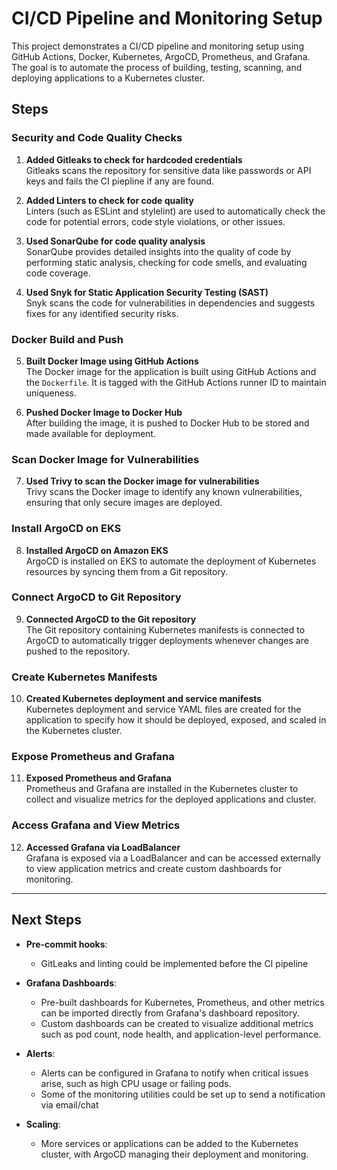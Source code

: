 # CI/CD Pipeline and Monitoring Setup

This project demonstrates a CI/CD pipeline and monitoring setup using GitHub Actions, Docker, Kubernetes, ArgoCD, Prometheus, and Grafana. The goal is to automate the process of building, testing, scanning, and deploying applications to a Kubernetes cluster.

## Steps

### Security and Code Quality Checks

1. **Added Gitleaks to check for hardcoded credentials**  
   Gitleaks scans the repository for sensitive data like passwords or API keys and fails the CI piepline if any are found.

2. **Added Linters to check for code quality**  
   Linters (such as ESLint and stylelint) are used to automatically check the code for potential errors, code style violations, or other issues.

3. **Used SonarQube for code quality analysis**  
   SonarQube provides detailed insights into the quality of code by performing static analysis, checking for code smells, and evaluating code coverage.

4. **Used Snyk for Static Application Security Testing (SAST)**  
   Snyk scans the code for vulnerabilities in dependencies and suggests fixes for any identified security risks.

### Docker Build and Push

5. **Built Docker Image using GitHub Actions**  
   The Docker image for the application is built using GitHub Actions and the `Dockerfile`. It is tagged with the GitHub Actions runner ID to maintain uniqueness.

6. **Pushed Docker Image to Docker Hub**  
   After building the image, it is pushed to Docker Hub to be stored and made available for deployment.

### Scan Docker Image for Vulnerabilities

7. **Used Trivy to scan the Docker image for vulnerabilities**  
   Trivy scans the Docker image to identify any known vulnerabilities, ensuring that only secure images are deployed.

### Install ArgoCD on EKS

8. **Installed ArgoCD on Amazon EKS**  
   ArgoCD is installed on EKS to automate the deployment of Kubernetes resources by syncing them from a Git repository.

### Connect ArgoCD to Git Repository

9. **Connected ArgoCD to the Git repository**  
   The Git repository containing Kubernetes manifests is connected to ArgoCD to automatically trigger deployments whenever changes are pushed to the repository.

### Create Kubernetes Manifests

10. **Created Kubernetes deployment and service manifests**  
    Kubernetes deployment and service YAML files are created for the application to specify how it should be deployed, exposed, and scaled in the Kubernetes cluster.

### Expose Prometheus and Grafana

11. **Exposed Prometheus and Grafana**  
    Prometheus and Grafana are installed in the Kubernetes cluster to collect and visualize metrics for the deployed applications and cluster.

### Access Grafana and View Metrics

12. **Accessed Grafana via LoadBalancer**  
    Grafana is exposed via a LoadBalancer and can be accessed externally to view application metrics and create custom dashboards for monitoring.

---

## Next Steps

- **Pre-commit hooks**:
   - GitLeaks and linting could be implemented before the CI pipeline
   
- **Grafana Dashboards**:
   - Pre-built dashboards for Kubernetes, Prometheus, and other metrics can be imported directly from Grafana's dashboard repository.
   - Custom dashboards can be created to visualize additional metrics such as pod count, node health, and application-level performance.

- **Alerts**:
   - Alerts can be configured in Grafana to notify when critical issues arise, such as high CPU usage or failing pods.
   - Some of the monitoring utilities could be set up to send a notification via email/chat

- **Scaling**:
   - More services or applications can be added to the Kubernetes cluster, with ArgoCD managing their deployment and monitoring.